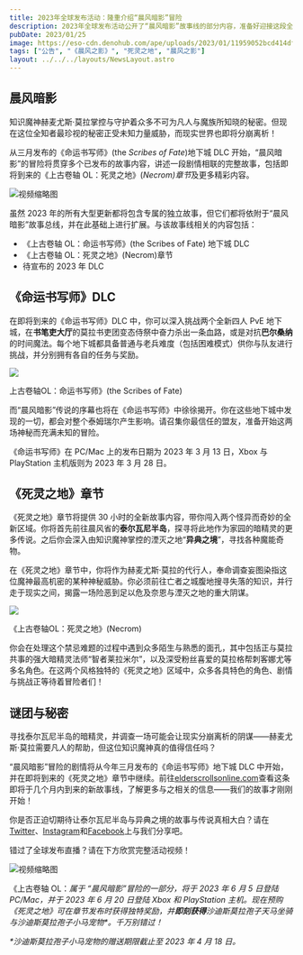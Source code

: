 ```yaml
---
title: 2023年全球发布活动：隆重介绍“晨风暗影”冒险
description: 2023年全球发布活动公开了“晨风暗影”故事线的部分内容，准备好迎接这段全新的《上古卷轴》传奇征程吧！
pubDate: 2023/01/25
image: https://eso-cdn.denohub.com/ape/uploads/2023/01/11959052bcd414dfd40eaffd2d964f17.jpg
tags: ["公告", "《晨风之影》", "死灵之地", "晨风之影"]
layout: ../../../layouts/NewsLayout.astro
---
```


## 晨风暗影

知识魔神赫麦尤斯·莫拉掌控与守护着众多不可为凡人与魔族所知晓的秘密。但现在这位全知者最珍视的秘密正受未知力量威胁，而现实世界也即将分崩离析！

从三月发布的《命运书写师》(the _Scribes of Fate_)地下城 DLC
开始，“晨风暗影”的冒险将贯穿多个已发布的故事内容，讲述一段剧情相联的完整故事，包括即将到来的《上古卷轴
OL：死灵之地》(*Necrom)章节*及更多精彩内容。

![视频缩略图](https://i.ytimg.com/vi/FILD6Gj1kVU/maxresdefault.jpg)

虽然 2023
年的所有大型更新都将包含专属的独立故事，但它们都将依附于“晨风暗影”故事总线，并在此基础上进行扩展。与该故事线相关的内容包括：

- 《上古卷轴 OL：命运书写师》(the Scribes of Fate) 地下城 DLC
- 《上古卷轴 OL：死灵之地》(Necrom)章节
- 待宣布的 2023 年 DLC

## 《命运书写师》DLC

在即将到来的《命运书写师》DLC 中，你可以深入挑战两个全新四人 PvE
地下城，在**书笔吏大厅**的莫拉书吏团变态侍祭中奋力杀出一条血路，或是对抗**巴尔桑纳**的时间魔法。每个地下城都具备普通与老兵难度（包括困难模式）供你与队友进行挑战，并分别拥有各自的任务与奖励。

![](https://eso-cdn.denohub.com/ape/uploads/2023/01/9821ae09af5ac62f2403bf8308249f43.jpg)

<p class="text-gray-500 text-sm text-center">上古卷轴OL：命运书写师》(the Scribes of Fate)</p>

而“晨风暗影”传说的序幕也将在《命运书写师》中徐徐揭开。你在这些地下城中发现的一切，都会对整个泰姆瑞尔产生影响。请召集你最信任的盟友，准备开始这两场神秘而充满未知的冒险。

《命运书写师》在 PC/Mac 上的发布日期为 2023 年 3 月 13 日，Xbox 与 PlayStation 主机版则为 2023 年 3 月 28 日。

## 《死灵之地》章节

《死灵之地》章节将提供 30
小时的全新故事内容，带你闯入两个怪异而奇妙的全新区域。你将首先前往晨风省的**泰尔瓦尼半岛**，探寻将此地作为家园的暗精灵的更多传说。之后你会深入由知识魔神掌控的湮灭之地“**异典之境**”，寻找各种魔能奇物。

在《死灵之地》章节中，你将作为赫麦尤斯·莫拉的代行人，奉命调查妄图染指这位魔神最高机密的某种神秘威胁。你必须前往亡者之城腹地搜寻失落的知识，并行走于现实之间，揭露一场险恶到足以危及奈恩与湮灭之地的重大阴谋。

![](https://eso-cdn.denohub.com/ape/uploads/2023/01/1317b486acda73843f0bc6cc3aca829a.jpg)

<p class="text-gray-500 text-sm text-center">《上古卷轴OL：死灵之地》(Necrom)</p>

你会在处理这个禁忌难题的过程中遇到众多陌生与熟悉的面孔，其中包括正与莫拉共事的强大暗精灵法师“智者莱拉米尔”，以及深受粉丝喜爱的莫拉格帮刺客娜尤等多名角色。在这两个风格独特的《死灵之地》区域中，众多各具特色的角色、剧情与挑战正等待着冒险者们！

## 谜团与秘密

寻找泰尔瓦尼半岛的暗精灵，并调查一场可能会让现实分崩离析的阴谋——赫麦尤斯·莫拉需要凡人的帮助，但这位知识魔神真的值得信任吗？

“晨风暗影”冒险的剧情将从今年三月发布的《命运书写师》地下城 DLC
中开始，并在即将到来的《死灵之地》章节中继续。前往[elderscrollsonline.com](https://www.elderscrollsonline.com/)查看这条即将于几个月内到来的新故事线，了解更多与之相关的信息——我们的故事才刚刚开始！

你是否正迫切期待让泰尔瓦尼半岛与异典之境的故事与传说真相大白？请在[Twitter](https://twitter.com/TESOnline)、[Instagram](https://www.instagram.com/elderscrollsonline/)和[Facebook](https://www.facebook.com/elderscrollsonline)上与我们分享吧。

错过了全球发布直播？请在下方欣赏完整活动视频！

![视频缩略图](https://i.ytimg.com/vi/TdStuXBu9wY/maxresdefault.jpg)

《上古卷轴 OL：_属于_ _“晨风暗影”冒险的一部分，将于 2023 年 6 月 5 日登陆 PC/Mac，并于 2023 年 6 月 20 日登陆 Xbox 和
PlayStation
主机。现在预购《死灵之地》可在章节发布时获得独特奖励，并**即刻获得**沙迪斯莫拉孢子天马坐骑与沙迪斯莫拉孢子小马宠物\*。千万别错过！_

_\*沙迪斯莫拉孢子小马宠物的赠送期限截止至 2023 年 4 月 18 日。_
